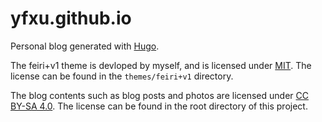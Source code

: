 # yfxu.github.io

Personal blog generated with [Hugo](https://gohugo.io/).

The feiri+v1 theme is devloped by myself, and is licensed under [MIT](https://opensource.org/licenses/mit-license.php). The license can be found in the `themes/feiri+v1` directory.

The blog contents such as blog posts and photos are licensed under [CC BY-SA 4.0](https://creativecommons.org/licenses/by-sa/4.0/legalcode.txt). The license can be found in the root directory of this project.